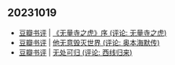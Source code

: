 ## 20231019
- [豆瓣书评](https://book.douban.com/review/best/) | [《无量寺之虎》序 (评论: 无量寺之虎)](https://book.douban.com/review/15507055/)
- [豆瓣书评](https://book.douban.com/review/best/) | [他无意毁灭世界 (评论: 奥本海默传)](https://book.douban.com/review/15507459/)
- [豆瓣书评](https://book.douban.com/review/best/) | [无处可归 (评论: 西线归来)](https://book.douban.com/review/15507233/)

